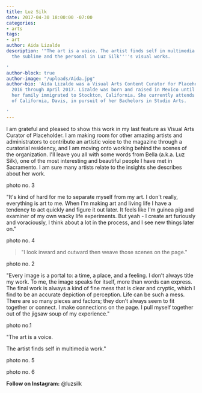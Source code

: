 ```yaml
---
title: Luz Silk
date: 2017-04-30 18:00:00 -07:00
categories:
- arts
tags:
- art
author: Aida Lizalde
description: '"The art is a voice. The artist finds self in multimedia work." Find
  the sublime and the personal in Luz Silk''''s visual works.

'
author-block: true
author-image: "/uploads/Aida.jpg"
author-bio: 'Aida Lizalde was a Visual Arts Content Curator for Placeholder from December
  2016 through April 2017. Lizalde was born and raised in Mexico until age 15, when
  her family immigrated to Stockton, California. She currently attends the University
  of California, Davis, in pursuit of her Bachelors in Studio Arts.

'
---
```


I am grateful and pleased to show this work in my last feature as Visual Arts Curator of Placeholder. I am making room for other amazing artists and administrators to contribute an artistic voice to the magazine through a curatorial residency, and I am moving onto working behind the scenes of the organization. I'll leave you all with some words from Bella (a.k.a. Luz Silk), one of the most interesting and beautiful people I have met in Sacramento. I am sure many artists relate to the insights she describes about her work. 

photo no. 3

"It's kind of hard for me to separate myself from my art. I don't really, everything is art to me. When I'm making art and living life I have a tendency to act quickly and figure it out later. It feels like I'm guinea pig and examiner of my own wacky life experiments. But yeah - I create art furiously and voraciously, I think about a lot in the process, and I see new things later on."

photo no. 4

> "I look inward and outward then weave those scenes on the page."

photo no. 2

"Every image is a portal to: a time, a place, and a feeling. I don’t always title my work. To me, the image speaks for itself, more than words can express. The final work is always a kind of fine mess that is clear and cryptic, which I find to be an accurate depiction of perception. Life can be such a mess. There are so many pieces and factors; they don’t always seem to fit together or connect. I make connections on the page. I pull myself together out of the jigsaw soup of my experience."

photo no.1

"The art is a voice.

The artist finds self in multimedia work."

photo no. 5

photo no. 6

**Follow on Instagram:** @luzsilk